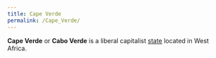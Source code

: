 ```yaml
---
title: Cape Verde
permalink: /Cape_Verde/
---
```


**Cape Verde** or **Cabo Verde** is a liberal capitalist
[state](List_of_States.md "wikilink") located in West Africa.